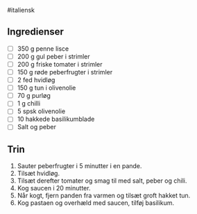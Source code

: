 #italiensk 

## Ingredienser
- [ ] 350 g penne lisce
- [ ] 200 g gul peber i strimler
- [ ] 200 g friske tomater i strimler
- [ ] 150 g røde peberfrugter i strimler
- [ ] 2 fed hvidløg
- [ ] 150 g tun i olivenolie
- [ ] 70 g purløg
- [ ] 1 g chilli
- [ ] 5 spsk olivenolie
- [ ] 10 hakkede basilikumblade
- [ ] Salt og peber

## Trin
1. Sauter peberfrugter i 5 minutter i en pande.
2. Tilsæt hvidløg. 
3. Tilsæt derefter tomater og smag til med salt, peber og chili.
4. Kog saucen i 20 minutter.
5. Når kogt, fjern panden fra varmen og tilsæt groft hakket tun.
6. Kog pastaen og overhæld med saucen, tilføj basilikum.